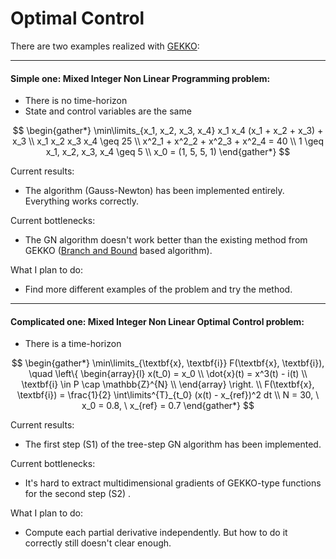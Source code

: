 # Optimal Control

There are two examples realized with [GEKKO](https://gekko.readthedocs.io/en/latest/):

---

#### Simple one: Mixed Integer Non Linear Programming problem:

* There is no time-horizon
* State and control variables are the same

$$
\begin{gather*}
\min\limits_{x_1, x_2, x_3, x_4}
x_1 x_4 (x_1 + x_2 + x_3) + x_3 \\
x_1 x_2 x_3 x_4 \geq 25 \\
x^2_1 + x^2_2 + x^2_3 + x^2_4 = 40 \\
1 \geq x_1, x_2, x_3, x_4 \geq 5 \\
x_0 = (1, 5, 5, 1)
\end{gather*}
$$

Current results:

* The algorithm (Gauss-Newton) has been implemented entirely. Everything works correctly. 



Current bottlenecks:

* The GN algorithm doesn't work better than the existing method from GEKKO ([Branch and Bound](https://en.wikipedia.org/wiki/Branch_and_bound) based algorithm). 



What I plan to do:

* Find more different examples of the problem and try the method.

---

#### Complicated one: Mixed Integer Non Linear Optimal Control problem:

* There is a time-horizon

$$
\begin{gather*}
\min\limits_{\textbf{x}, \textbf{i}}
F(\textbf{x}, \textbf{i}), \quad
\left\{ \begin{array}{l}
    x(t_0) = x_0 \\
    \dot{x}(t) = x^3(t) - i(t) \\
    \textbf{i} \in P \cap \mathbb{Z}^{N} \\
\end{array} \right. \\
F(\textbf{x}, \textbf{i}) = 
\frac{1}{2} \int\limits^{T}_{t_0} (x(t) - x_{ref})^2 dt \\
N = 30, \ x_0 = 0.8, \ x_{ref} = 0.7
\end{gather*}
$$

Current results:

* The first step (S1) of the tree-step GN algorithm has been implemented. 



Current bottlenecks:

* It's hard to extract multidimensional gradients of GEKKO-type functions for the second step (S2) .



What I plan to do:

* Compute each partial derivative independently. But how to do it correctly still doesn't clear enough. 

